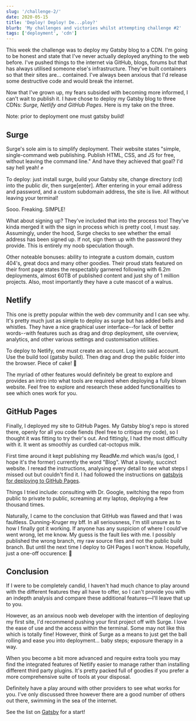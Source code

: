```yaml
---
slug: '/challenge-2/'
date: 2020-05-15
title: 'Deploy! Deploy! De...ploy?'
blurb: 'My challenges and victories whilst attempting challenge #2'
tags: ['deployment', 'cdn']
---
```


This week the challenge was to deploy my Gatsby blog to a CDN. I'm going to be honest and state that I've never actually deployed anything to the web before. I've pushed things to the internet via GitHub, blogs, forums but that has always utilised someone else's infrastructure. They've built containers so that their sites are... contained. I've always been anxious that I'd release some destructive code and would break the internet.

Now that I've grown up, my fears subsided with becoming more informed, I can't wait to publish it. I have chose to deploy my Gatsby blog to three CDNs: <i>Surge, Netlify and GitHub Pages</i>. Here is my take on the three.

Note: prior to deployment one must <span class="code">gatsby build</span>!

## Surge

Surge's sole aim is to simplify deployment. Their website states "simple, single-command web publishing. Publish HTML, CSS, and JS for free, without leaving the command line." And have they achieved that goal? I'd say hell yeah! ✊

To deploy: just install surge, <span class="code">build</span> your Gatsby site, change directory (cd) into the <span class="code">public</span> dir, then <span class="code">surge[enter]</span>. After entering in your email address and password, and a custom subdomain address, the site is live. All without leaving your terminal!

Sooo. Freaking. SIMPLE!

What about signing up? They've included that into the process too! They've kinda merged it with the sign in process which is pretty cool, I must say. Assumingly, under the hood, Surge checks to see whether the email address has been signed up. If not, sign them up with the password they provide. This is entirely my noob speculation though.

Other noteable bonuses: ability to integrate a custom domain, custom 404's, great docs and many other goodies. Their proud stats featured on their front page states the respectably garnered following with 6.2m deployments, almost 60TB of published content and just shy of 1 million projects. Also, most importantly they have a cute mascot of a walrus.

## Netlify

This one is pretty popular within the web dev community and I can see why. It's pretty much just as simple to deploy as surge but has added bells and whistles. They have a nice graphical user interface--for lack of better words--with features such as drag and drop deployment, site overview, analytics, and other various settings and customisation utilities.

To deploy to Netlify, one must create an account. Log into said account. Use the build tool (<span class="code">gatsby build</span>). Then drag and drop the <span class="code">public</span> folder into the browser. Piece of cake! 🍰

The myriad of other features would definitely be great to explore and provides an intro into what tools are required when deploying a fully blown website. Feel free to explore and research these added functionalities to see which ones work for you.

## GitHub Pages

Finally, I deployed my site to GitHub Pages. My Gatsby blog's repo is stored there, openly for all you code fiends (feel free to critique my code), so I thought it was fitting to try their's out. And fittingly, I had the most difficulty with it. It went as smoothly as curdled cat-octopus milk.

First time around it kept publishing my ReadMe.md which was/is (god, I hope it's the former) currently the word "Blog". What a lovely, succinct website. I reread the instructions, analysing every detail to see what steps I missed out but couldn't find it. I had followed the instructions on [gatsbyjs for deploying to GitHub Pages](https://www.gatsbyjs.org/docs/how-gatsby-works-with-github-pages).

Things I tried include: consulting with Dr. Google, switching the repo from public to private to public, screaming at my laptop, deploying a few thousand times.

Naturally, I came to the conclusion that GitHub was flawed and that I was faultless. Dunning-Kruger my bff. In all seriousness, I'm still unsure as to how I finally got it working. If anyone has any suspicion of where I could've went wrong, let me know. My guess is the fault lies with me. I possibly published the wrong branch, my raw source files and not the public build branch. But until the next time I deploy to GH Pages I won't know. Hopefully, just a one-off occurence: 🤞

## Conclusion

If I were to be completely candid, I haven't had much chance to play around with the different features they all have to offer, so I can't provide you with an indepth analysis and compare these additional features––I'll leave that up to you.

However, as an anxious noob web developer with the intention of deploying my first site, I'd recommend pushing your first project off with Surge. I love the ease of use and the access within the terminal. Some may not like this which is totally fine! However, think of Surge as a means to just get the ball rolling and ease you into deployment... baby steps; exposure therapy in a way.

When you become a bit more advanced and require extra tools you may find the integrated features of Netlify easier to manage rather than installing different third party plugins. It's pretty packed full of goodies if you prefer a more comprehensive suite of tools at your disposal.

Definitely have a play around with other providers to see what works for you. I've only discussed three however there are a good number of others out there, swimming in the sea of the internet.

See the list on [Gatsby](https://www.gatsbyjs.org/docs/deploying-and-hosting/) for a start!
